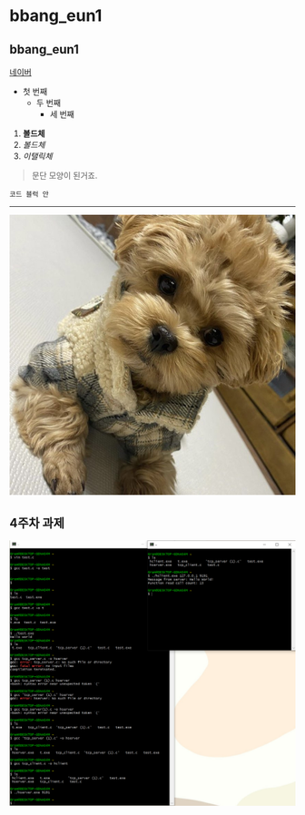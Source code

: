 # bbang_eun1
## bbang_eun1

[네이버](https://naver.com)

- 첫 번째
  - 두 번째
    - 세 번째

1. **볼드체**
2. _볼드체_
3. *이탤릭체*

>문단 모양이 된거죠.


```
코드 블럭 안
```
* * *

<img width="" height="" src="./picture/말티푸.jpg"></img>

## 4주차 과제
<img width="" height="" src="./picture/4주차 과제.png"></img>
